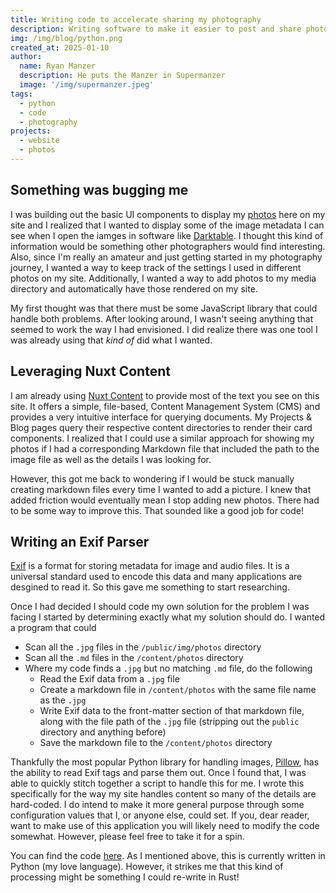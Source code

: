 ```yaml
---
title: Writing code to accelerate sharing my photography
description: Writing software to make it easier to post and share photos on my site.
img: /img/blog/python.png
created_at: 2025-01-10
author:
  name: Ryan Manzer
  description: He puts the Manzer in Supermanzer
  image: '/img/supermanzer.jpeg'
tags:
  - python
  - code
  - photography
projects:
  - website
  - photos
---
```


## Something was bugging me
I was building out the basic UI components to display my <a href="/photos">photos</a> here on my site and I realized that I wanted to display some of the image metadata I can see when I open the iamges in software like <a href="https://www.darktable.org/">Darktable</a>.  I thought this kind of information would be something other photographers would find interesting.  Also, since I'm really an amateur and just getting started in my photography journey, I wanted a way to keep track of the settings I used in different photos on my site. Additionally, I wanted a way to add photos to my media directory and automatically have those rendered on my site.

My first thought was that there must be some JavaScript library that could handle both problems.  After looking around, I wasn't seeing anything that seemed to work the way I had envisioned.  I did realize there was one tool I was already using that _kind of_ did what I wanted.  

## Leveraging Nuxt Content

I am already using <a href="https://content.nuxt.com/">Nuxt Content</a> to provide most of the text you see on this site.  It offers a simple, file-based, Content Management System (CMS) and provides a very intuitive interface for querying documents.  My Projects & Blog pages query their respective content directories to render their card components.  I realized that I could use a similar approach for showing my photos if I had a corresponding Markdown file that included the path to the image file as well as the details I was looking for.

However, this got me back to wondering if I would be stuck manually creating markdown files every time I wanted to add a picture.  I knew that added friction would eventually mean I stop adding new photos.  There had to be some way to improve this.  That sounded like a good job for code!

## Writing an Exif Parser

<a href="https://en.wikipedia.org/wiki/Exif">Exif<a> is a format for storing metadata for image and audio files.  It is a universal standard used to encode this data and many applications are desgined to read it.  So this gave me something to start researching.

Once I had decided I should code my own solution for the problem I was facing I started by determining exactly what my solution should do. I wanted a program that could 
- Scan all the `.jpg` files in the `/public/img/photos` directory
- Scan all the `.md` files in the `/content/photos` directory
- Where my code finds a `.jpg` but no matching `.md` file, do the following
    - Read the Exif data from a `.jpg` file
    - Create a markdown file in `/content/photos` with the same file name as the `.jpg`
    - Write Exif data to the front-matter section of that markdown file, along with the file path of the `.jpg` file (stripping out the `public` directory and anything before)
    - Save the markdown file to the `/content/photos` directory

Thankfully the most popular Python library for handling images, <a href="https://pypi.org/project/pillow/">Pillow<a>, has the ability to read Exif tags and parse them out.  Once I found that, I was able to quickly stitch together a script to handle this for me.  I wrote this specifically for the way my site handles content so many of the details are hard-coded.  I do intend to make it more general purpose through some configuration values that I, or anyone else, could set.  If you, dear reader, want to make use of this application you will likely need to modify the code somewhat.  However, please feel free to take it for a spin.

You can find the code [here](https://github.com/supermanzer/photo-info).  As I mentioned above, this is currently written in Python (my love language).  However, it strikes me that this kind of processing might be something I could re-write in Rust!